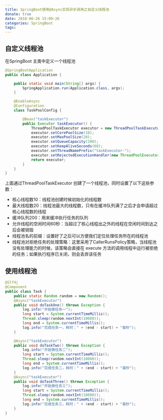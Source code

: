 ```yaml
---
title: SpringBoot使用@Async实现异步调用之自定义线程池
donate: true
date: 2018-06-26 15:09:26
categories: SpringBoot
tags:
---
```


## 自定义线程池
在SpringBoot 主类中定义一个线程池
```java
@SpringBootApplication
public class Application {

    public static void main(String[] args) {
        SpringApplication.run(Application.class, args);
    }

    @EnableAsync
    @Configuration
    class TaskPoolConfig {

        @Bean("taskExecutor")
        public Executor taskExecutor() {
            ThreadPoolTaskExecutor executor = new ThreadPoolTaskExecutor();
            executor.setCorePoolSize(10);
            executor.setMaxPoolSize(20);
            executor.setQueueCapacity(200);
            executor.setKeepAliveSeconds(60);
            executor.setThreadNamePrefix("taskExecutor-");
            executor.setRejectedExecutionHandler(new ThreadPoolExecutor.CallerRunsPolicy());
            return executor;
        }
    }
}
```
上面通过ThreadPoolTaskExecutor 创建了一个线程池，同时设置了以下这些参数：
* 核心线程数10：线程池创建时候初始化的线程数
* 最大线程数20：线程池最大的线程数，只有在缓冲队列满了之后才会申请超过核心线程数的线程
* 缓冲队列200：用来缓冲执行任务的队列
* 允许线程的空闲时间60秒：当超过了核心线程出之外的线程在空闲时间到达之后会被销毁
* 线程池名的前缀：设置好了之后可以方便我们定位处理任务所在的线程池
* 线程池对拒绝任务的处理策略：这里采用了CallerRunsPolicy策略，当线程池没有处理能力的时候，该策略会直接在 execute 方法的调用线程中运行被拒绝的任务；如果执行程序已关闭，则会丢弃该任务

## 使用线程池
```java
@Slf4j
@Component
public class Task {
    public static Random random = new Random();
    @Async("taskExecutor")
    public void doTaskOne() throws Exception {
        log.info("开始做任务一");
        long start = System.currentTimeMillis();
        Thread.sleep(random.nextInt(10000));
        long end = System.currentTimeMillis();
        log.info("完成任务一，耗时：" + (end - start) + "毫秒");
    }

    @Async("taskExecutor")
    public void doTaskTwo() throws Exception {
        log.info("开始做任务二");
        long start = System.currentTimeMillis();
        Thread.sleep(random.nextInt(10000));
        long end = System.currentTimeMillis();
        log.info("完成任务二，耗时：" + (end - start) + "毫秒");
    }
    @Async("taskExecutor")
    public void doTaskThree() throws Exception {
        log.info("开始做任务三");
        long start = System.currentTimeMillis();
        Thread.sleep(random.nextInt(10000));
        long end = System.currentTimeMillis();
        log.info("完成任务三，耗时：" + (end - start) + "毫秒");
    }
}
```
